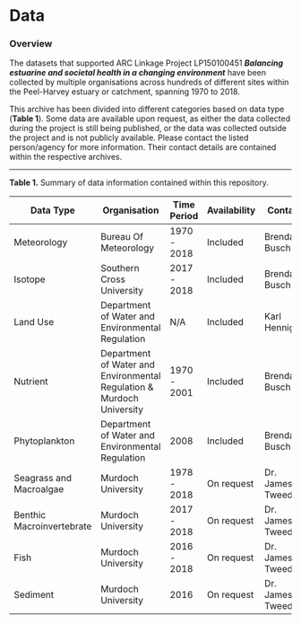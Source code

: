 # Data

### Overview

The datasets that supported ARC Linkage Project LP150100451 ***Balancing estuarine and societal health in a changing environment*** have been collected by multiple organisations across hundreds of different sites within the Peel-Harvey estuary or catchment, spanning 1970 to 2018.

This archive has been divided into different categories based on data type (**Table 1**). Some data are available upon request, as either the data collected during the project is still being published, or the data was collected outside the project and is not publicly available. Please contact the listed person/agency for more information. Their contact details are contained within the respective archives.


---

**Table 1.** Summary of data information contained within this repository.

| Data Type                 | Organisation              | Time Period | Availability | Contact            |
| ------------------------- | ------------------------- | ----------- | ------------ | ------------------ |
| Meteorology               | Bureau Of Meteorology     | 1970 - 2018 | Included     | Brendan Busch      |
| Isotope                   | Southern Cross University | 2017 - 2018 | Included     | Brendan Busch      |
| Land Use                  | Department of Water and Environmental Regulation | N/A         | Included     | Karl Hennig        |
| Nutrient                  | Department of Water and Environmental Regulation & Murdoch University        | 1970 - 2001 | Included     | Brendan Busch      |
| Phytoplankton             | Department of Water and Environmental Regulation                      | 2008        | Included     | Brendan Busch      |
| Seagrass and Macroalgae                | Murdoch University        | 1978 - 2018 | On request   | Dr. James Tweedley |
| Benthic Macroinvertebrate | Murdoch University        | 2017 - 2018 | On request   | Dr. James Tweedley |
| Fish                      | Murdoch University        | 2016 - 2018 | On request   | Dr. James Tweedley |
| Sediment                  | Murdoch University        | 2016        | On request   | Dr. James Tweedley |

<!--
### Summary plot of key hydrologic and nutrient data

<img src="https://github.com/AquaticEcoDynamics/Peel_ARC/blob/master/Images/WaterQuality.png">

**Figure.** Example summary plot of key hydrologic and nutrient data. The brown arrows indicate the time the Dawesville Cut was contructed. Other summary plots and analysis of data are available in the enclosed reports.
-->
